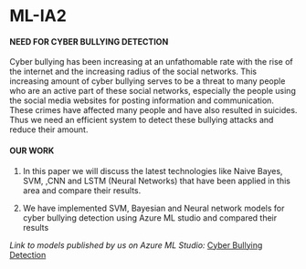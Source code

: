 # ML-IA2
#### **NEED FOR CYBER BULLYING DETECTION**

Cyber bullying has been increasing at an unfathomable rate with the rise of the internet and the increasing radius of the social networks. This increasing amount of cyber bullying serves to be a threat to many people who are an active part of these social networks, especially the people using the social media websites for posting information and communication. These crimes have affected many people and have also resulted in suicides. Thus we need an efficient system to detect these
bullying attacks and reduce their amount. 


#### **OUR WORK** 

1. In this paper we will discuss the latest technologies like Naive Bayes, SVM, ,CNN and LSTM (Neural Networks) that have been applied in this area and compare their results.

2. We have implemented SVM, Bayesian and Neural network models for cyber bullying detection using Azure ML studio and compared their results

*Link to models published by us on Azure ML Studio:*
[Cyber Bullying Detection](https://gallery.azure.ai/Experiment/CBD-AtharvaKitkaru/)
